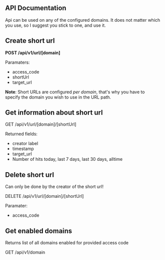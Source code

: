 API Documentation
-----------------

Api can be used on any of the configured domains. It does not matter which you use, so I suggest you stick to one, and use it. 

## Create short url

**POST /api/v1/url/[domain]**

Paramaters:
- access_code
- shortUrl
- target_url

**Note**: Short URLs are configured *per domain*, that's why you have to specify the domain you wish to use in the URL path. 

## Get information about short url

GET /api/v1/url/[domain]/[shortUrl]

Returned fields:
- creator label
- timestamp
- target_url
- Number of hits today, last 7 days, last 30 days, alltime

## Delete short url

Can only be done by the creator of the short url!

DELETE /api/v1/url/[domain]/[shortUrl]

Paramater:
- access_code

## Get enabled domains

Returns list of all domains enabled for provided access code

GET /api/v1/domain
